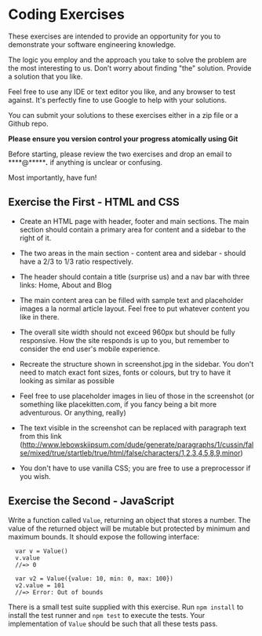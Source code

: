 # Coding Exercises

These exercises are intended to provide an opportunity for you to demonstrate your software engineering knowledge.

The logic you employ and the approach you take to solve the problem are the most interesting to us. Donʼt worry about finding "the" solution. Provide a solution that you like.

Feel free to use any IDE or text editor you like, and any browser to test against. It's perfectly fine to use Google to help with your solutions.

You can submit your solutions to these exercises either in a zip file or a Github repo.

**Please ensure you version control your progress atomically using Git**

Before starting, please review the two exercises and drop an email to ****@********.*** if anything is unclear or confusing.

Most importantly, have fun!

## Exercise the First - HTML and CSS

- Create an HTML page with header, footer and main sections. The main section should contain a primary area for content and a sidebar to the right of it.
- The two areas in the main section - content area and sidebar - should have a 2/3 to 1/3 ratio respectively. 
- The header should contain a title (surprise us) and a nav bar with three links: Home, About and Blog
- The main content area can be filled with sample text and placeholder images a la normal article layout. Feel free to put whatever content you like in there.
- The overall site width should not exceed 960px but should be fully responsive. How the site responds is up to you, but remember to consider the end user's mobile experience.

- Recreate the structure shown in screenshot.jpg in the sidebar. You don't need to match exact font sizes, fonts or colours, but try to have it looking as similar as possible
- Feel free to use placeholder images in lieu of those in the screenshot (or something like placekitten.com, if you fancy being a bit more adventurous. Or anything, really)
- The text visible in the screenshot can be replaced with paragraph text from this link (http://www.lebowskiipsum.com/dude/generate/paragraphs/1/cussin/false/mixed/true/startleb/true/html/false/characters/1,2,3,4,5,8,9,minor)

- You don't have to use vanilla CSS; you are free to use a preprocessor if you wish.

## Exercise the Second - JavaScript

Write a function called `Value`, returning an object that stores a number. The value of the returned object will be mutable but protected by minimum and maximum bounds. It should expose the following interface:

```
  var v = Value()
  v.value
  //=> 0

  var v2 = Value({value: 10, min: 0, max: 100})
  v2.value = 101
  //=> Error: Out of bounds
```

There is a small test suite supplied with this exercise. Run `npm install` to install the test runner and `npm test` to execute the tests. Your implementation of `Value` should be such that all these tests pass.
